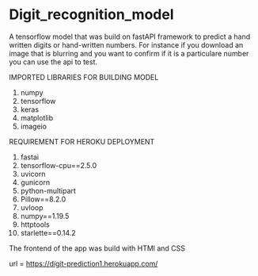 # Digit_recognition_model
A tensorflow model that was build on fastAPI framework to predict a hand written digits or hand-written numbers. For instance if you download an image that is blurring and you want to confirm if it is a particulare number you can use the api to test.

IMPORTED LIBRARIES FOR BUILDING MODEL
1. numpy
2. tensorflow
3. keras
4. matplotlib
5. imageio

REQUIREMENT FOR HEROKU DEPLOYMENT
1. fastai
2. tensorflow-cpu==2.5.0
3. uvicorn
4. gunicorn
5. python-multipart
6. Pillow==8.2.0
7. uvloop
8. numpy==1.19.5
9. httptools
10. starlette==0.14.2

The frontend of the app was build with HTMl and CSS

url = https://digit-prediction1.herokuapp.com/

